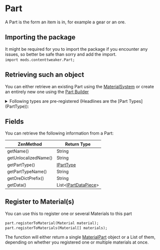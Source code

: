 
# Part

A Part is the form an item is in, for example a gear or an ore.

## Importing the package
It might be required for you to import the package if you encounter any issues, so better be safe than sorry and add the import.  
`import mods.contenttweaker.Part;` 

## Retrieving such an object
You can either retrieve an existing Part using the [MaterialSystem](/Mods/ContentTweaker/Materials/MaterialSystem) or create an entirely new one using the [Part Builder](/Mods/ContentTweaker/Materials/Parts/Part_Builder)


<details>
	<summary>Following types are pre-registered (Headlines are the [Part Types](PartType)):</summary>
	<h4>Items:</h4>
		<ul>
			<li>Beam ![beam icon](Assets/beam.png)</li>
			<li>Bolt ![Bolt icon](Assets/Bolt.png)</li>
			<li>Casing ![Casing icon](Assets/Casing.png)</li>
			<li>Crystal ![Crystal icon](Assets/Crystal.png)</li>
			<li>Dense Plate ![Dense Plate icon](Assets/dense_plate.png)</li>
			<li>Dust ![Dust icon](Assets/Dust.png)</li>
			<li>Gear ![Gear icon](Assets/Gear.png)</li>
			<li>Ingot ![Ingot icon](Assets/Ingot.png)</li>
			<li>Nugget ![Nugget icon](Assets/Nugget.png)</li>
			<li>Plate ![Plate icon](Assets/Plate.png)</li>
			<li>Rod ![Rod icon](Assets/Rod.png)</li>
		</ul>
	<h4>Blocks:</h4>
		<ul>
			<li>Block</li>
		</ul>
	<h4>Ores:</h4>
		<ul>
			<li>Ore</li>
			<li>Dense Ore</li>
			<li>Poor Ore</li>
		</ul>
	<h4>Fluids:</h4>
		<ul>
			<li>Molten</li>
		</ul>	
	<h4>Armor:</h4>
		<ul>
			<li>Armor ![Helmet Icon](Assets/armor_head.png)![Chest Plate Icon](Assets/armor_chest.png)![Leggins Icon](Assets/armor_legs.png)![Boots Icon](Assets/armor_feet.png)</li>
		</ul>
</details>

## Fields
You can retrieve the following information from a Part:

| ZenMethod            | Return Type                            |
|----------------------|----------------------------------------|
| getName()            | String                                 |
| getUnlocalizedName() | String                                 |
| getPartType()        | [IPartType](IPartType)                 |
| getPartTypeName()    | String                                 |
| getOreDictPrefix()   | String                                 |
| getData()            | List<[IPartDataPiece](PartDataPiece)>  |

## Register to Material(s)
You can use this to register one or several Materials to this part
```
part.registerToMaterial(Material material);
part.registerToMaterials(Material[] materials);
```

The function will either return a single [MaterialPart](/Mods/ContentTweaker/Materials/Materials/MaterialPart) object or a List of them, depending on whether you registered one or multiple materials at once.